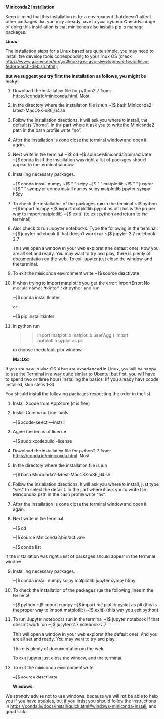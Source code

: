 **Miniconda2 Installation** 

Keep in mind that this installation is for a environment that doesn’t affect other packages that you may already have in your system. One advantage of doing this installation is that miniconda also installs pip to manage packages.

**Linux**

The installation steps for a Linux based are quite simple, you may need to install the develop tools corresponding to your linux OS (check https://www.garron.me/en/go2linux/gnu-gcc-development-tools-linux-fedora-arch-debian.html), 


**but we suggest you try first the installation as follows, you might be lucky!**

1. Download the installation file for python2.7 from: https://conda.io/miniconda.html. Most 

2. In the directory where the installation file is run
	~]$ bash Miniconda2-latest-MacOSX-x86_64.sh

3. Follow the installation directions. It will ask you where to install, the default is “/home”. 
   In the part where it ask you to write the Miniconda2 path in the bash profile write “no”.

4. After the installation is done close the terminal window and open it again. 

5. Next write in the terminal
	~]$ cd
	~]$ source Miniconda2/bin/activate
	~]$ conda list
  if the installation was right a list of packages should appear in the terminal window.

6. Installing necessary packages.

	~]$ conda install numpy
	~]$     “         “     scipy
	~]$     “         “     matplotlib
	~]$     “         “     jupyter
	~]$     “         “     sympy
   or conda install numpy scipy matplotlib jupyter sympy h5py
   
8. To check the installation of the packages run in the terminal 
	~]$ python
	~]$ import numpy
	~]$ import matplotlib.pyplot as plt (this is the proper way to import matplotlib)
	~]$ exit() (to exit python and return to the terminal)

9. Also check to run Jupyter notebooks. Type the following in the terminal:
	~]$ jupyter notebook
      If that doesn't work run
	~]$ jupyter-2.7 notebook-2.7
  
     This will open a window in your web explorer (the default one). Now you are all set and ready. You may want to try and play, there is plenty of documentation  on the web. To exit jupyter just close the window, and the terminal. 
  
10. To exit the miniconda environment write
	~]$ source deactivate 	



11. If when trying to import matplotlib you get the error: ImportError: No module named ‘tkinter' exit python and run
	
	~]$ conda instal tkinter 
	
	or
	
	~]$ pip install tkinter
  
12. in python run 
	>>import matplotlib
	>>matplotlib.use('Agg')
	>>import matplotlib.pyplot as plt

	to choose the default plot window.

	**MacOS:**

  If you are new in Mac OS X but are experienced in Linux, you will be happy to use the Terminal in a way quite similar to Ubuntu; but first, you will have to spend two or three hours installing the basics. (If you already have xcode installed, skip steps 1-3)

You should install the following packages respecting the order in the list. 

1. Install Xcode from AppStore (it is free)

2. Install Command Line Tools

	~]$  xcode-select —install

3. Agree the terms of licence

	~]$ sudo xcodebuild -license

4. Download the installation file for python2.7 from: https://conda.io/miniconda.html. Most 

5. In the directory where the installation file is run

	~]$ bash Miniconda2-latest-MacOSX-x86_64.sh

6. Follow the installation directions. It will ask you where to install, just type "yes" to select the default.  In the part where it ask you to write the Miniconda2 path in the bash profile write “no”.

7. After the installation is done close the terminal window and open it again. 

8. Next write in the terminal

	~]$ cd
	
	~]$ source Miniconda2/bin/activate
	
	~]$ conda list
  
  if the installation was right a list of packages should appear in the terminal window

9. Installing necessary packages.

	~]$ conda install numpy scipy matplotlib jupyter sympy h5py

10. To check the installation of the packages run the following lines in the terminal 

	~]$ python
	~]$ import numpy
	~]$ import matplotlib.pyplot as plt (this is the proper way to import matplotlib)
	~]$ exit() (this way you exit python)

11. To run Jupyter notebooks run in the terminal
	~]$ jupyter notebook
      If that doesn't work run
	~]$ jupyter-2.7 notebook-2.7
  
     This will open a window in your web explorer (the default one). And you are all set and ready. You may want to try and play. 
     
     There is plenty of documentation  on the web. 
     
     To exit jupyter just close the window, and the terminal. 
  
12. To exit the miniconda environment write

	~]$ source deactivate 	
  



	**Windows** 

 We strongly advise not to use windows, because we will not be able to help you if you have troubles, but if you insist you should follow the instructions in https://conda.io/docs/install/quick.html#windows-miniconda-install, and good luck!
